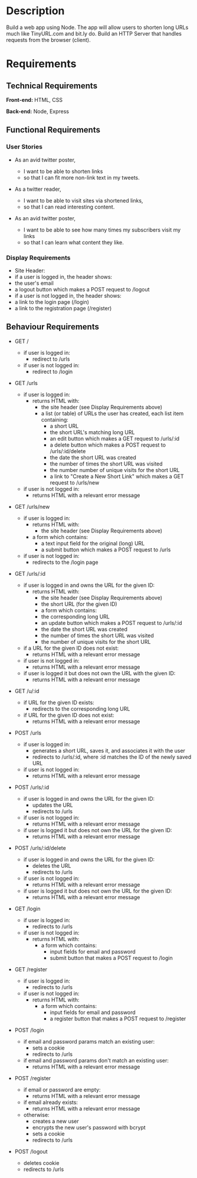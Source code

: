 # Description

Build a web app using Node. The app will allow users to shorten long URLs much like TinyURL.com and bit.ly do.
Build an HTTP Server that handles requests from the browser (client). 

# Requirements

## Technical Requirements

**Front-end:**
HTML, CSS

**Back-end:**
Node, Express

## Functional Requirements

### User Stories

- As an avid twitter poster, 
  - I want to be able to shorten links 
  - so that I can fit more non-link text in my tweets.

- As a twitter reader, 
  - I want to be able to visit sites via shortened links, 
  - so that I can read interesting content.

- As an avid twitter poster, 
  - I want to be able to see how many times my subscribers visit my links 
  - so that I can learn what content they like.


### Display Requirements

- Site Header:
- if a user is logged in, the header shows:
- the user's email
- a logout button which makes a POST request to /logout
- if a user is not logged in, the header shows:
- a link to the login page (/login)
- a link to the registration page (/register)

## Behaviour Requirements

- GET /
  - if user is logged in:
    - redirect to /urls
  - if user is not logged in:
    - redirect to /login 

- GET /urls
  - if user is logged in:
    - returns HTML with:
      - the site header (see Display Requirements above)
      - a list (or table) of URLs the user has created, each list item containing:
        - a short URL
        - the short URL's matching long URL
        - an edit button which makes a GET request to /urls/:id
        - a delete button which makes a POST request to /urls/:id/delete
        - the date the short URL was created
        - the number of times the short URL was visited
        - the number number of unique visits for the short URL
        - a link to "Create a New Short Link" which makes a GET request to /urls/new
  - if user is not logged in:
    - returns HTML with a relevant error message

- GET /urls/new
  - if user is logged in:
    - returns HTML with:
      - the site header (see Display Requirements above)
    - a form which contains:
      - a text input field for the original (long) URL
      - a submit button which makes a POST request to /urls
  - if user is not logged in:
    - redirects to the /login page

- GET /urls/:id
  - if user is logged in and owns the URL for the given ID:
    - returns HTML with:
      - the site header (see Display Requirements above)
      - the short URL (for the given ID)
      - a form which contains:
      - the corresponding long URL
      - an update button which makes a POST request to /urls/:id
      - the date the short URL was created
      - the number of times the short URL was visited
      - the number of unique visits for the short URL
  - if a URL for the given ID does not exist:
    - returns HTML with a relevant error message
  - if user is not logged in:
    - returns HTML with a relevant error message
  - if user is logged it but does not own the URL with the given ID:
    - returns HTML with a relevant error message

- GET /u/:id
  - if URL for the given ID exists:
    - redirects to the corresponding long URL
  - if URL for the given ID does not exist:
    - returns HTML with a relevant error message

- POST /urls
  - if user is logged in:
    - generates a short URL, saves it, and associates it with the user
    - redirects to /urls/:id, where :id matches the ID of the newly saved URL
  - if user is not logged in:
    - returns HTML with a relevant error message

- POST /urls/:id
  - if user is logged in and owns the URL for the given ID:
    - updates the URL
    - redirects to /urls
  - if user is not logged in:
    - returns HTML with a relevant error message
  - if user is logged it but does not own the URL for the given ID:
    - returns HTML with a relevant error message

- POST /urls/:id/delete
  - if user is logged in and owns the URL for the given ID:
    - deletes the URL
    - redirects to /urls
  - if user is not logged in:
    - returns HTML with a relevant error message
  - if user is logged it but does not own the URL for the given ID:
    - returns HTML with a relevant error message

- GET /login
  - if user is logged in:
    - redirects to /urls
  - if user is not logged in:
    - returns HTML with:
      - a form which contains:
        - input fields for email and password
        - submit button that makes a POST request to /login

- GET /register
  - if user is logged in:
    - redirects to /urls
  - if user is not logged in:
    - returns HTML with:
      - a form which contains:
        - input fields for email and password
        - a register button that makes a POST request to /register

- POST /login
  - if email and password params match an existing user:
    - sets a cookie
    - redirects to /urls
  - if email and password params don't match an existing user:
    - returns HTML with a relevant error message

- POST /register
  - if email or password are empty:
    - returns HTML with a relevant error message
  - if email already exists:
    - returns HTML with a relevant error message
  - otherwise:
    - creates a new user
    - encrypts the new user's password with bcrypt
    - sets a cookie
    - redirects to /urls

- POST /logout
  - deletes cookie
  - redirects to /urls

